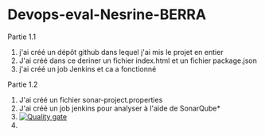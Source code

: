 # Devops-eval-Nesrine-BERRA

Partie 1.1 
1. j'ai créé un dépôt github dans lequel j'ai mis le projet en entier
2. J'ai créé dans ce deriner un fichier index.html et un fichier package.json
3. j'ai créé un job Jenkins et ca a fonctionné

Partie 1.2
1. J'ai créé un fichier sonar-project.properties
2. J'ai créé un job jenkins pour analyser à l'aide de SonarQube*
3. [![Quality gate](http://localhost:9000/api/project_badges/quality_gate?project=devops-helloworld&token=sqb_47ec33d0272b9f53a857a94d7b71db51ec7da8ab)](http://localhost:9000/dashboard?id=devops-helloworld)
4. 
